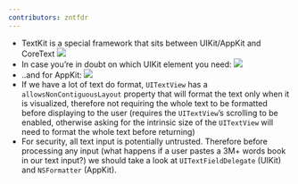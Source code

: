 ```yaml
---
contributors: zntfdr
---
```


- TextKit is a special framework that sits between UIKit/AppKit and CoreText
![][textKitStackImage]
- In case you’re in doubt on which UIKit element you need:
![][decisionChartImage]
- ..and for AppKit:
![][decisionChartAppKitImage]
- If we have a lot of text do format, `UITextView` has a `allowsNonContiguousLayout` property that will format the text only when it is visualized, therefore not requiring the whole text to be formatted before displaying to the user (requires the `UITextView`’s scrolling to be enabled, otherwise asking for the intrinsic size of the `UITextView` will need to format the whole text before returning)
- For security, all text input is potentially untrusted. Therefore before processing any input (what happens if a user pastes a 3M+ words book in our text input?) we should take a look at `UITextFieldDelegate` (UIKit) and `NSFormatter` (AppKit).


[textKitStackImage]: ../../../images/notes/wwdc18/221/textKitStack.png
[decisionChartImage]: ../../../images/notes/wwdc18/221/decisionChart.png
[decisionChartAppKitImage]: ../../../images/notes/wwdc18/221/decisionChartAppKit.png